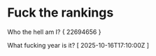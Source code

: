 # Fuck the rankings

Who the hell am I?
{ 22694656 }

What fucking year is it?
[ 2025-10-16T17:10:00Z ]
